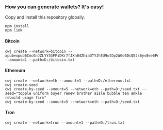 ### How you can generate wallets? It's easy!
Copy and install this repository globally.
```
npm install
npm link
```
#### Bitcoin

```
cwj create --network=bitcoin --xpub=xpub6CmcGnJZLYY3GFFiDKr7fJXn84Zhia3TYJhEU9wtDp2WGd6DsQSts6yv8ee6Pns3TJdFtfaNUMgFJzgMf5Ca4ATjX7idE1YpyjU1JJ6KaW1 --amount=1 --path=D:/bitcoin.txt
```

#### Ethereum

```
cwj create --network=eth --amount=1 --path=D:/ethereum.txt
cwj create-seed
cwj create-by-seed --amount=5 --network=eth --path=D:/seed.txt --seed="topple uniform buyer renew brother aisle bubble ten ankle rebuild usage firm"
cwj create-by-seed --amount=5 --network=eth --path=D:/seed.txt

```

#### Tron
```
cwj create --network=tron --amount=1 --path=D:/tron.txt
```